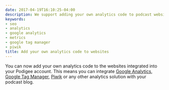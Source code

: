 ```yaml
---
date: 2017-04-19T16:10:25-04:00
description: We support adding your own analytics code to podcast websites now
keywords:
- seo
- analytics
- google analytics
- metrics
- google tag manager
- piwik
title: Add your own analytics code to websites
---
```

You can now add your own analytics code to the websites integrated into your Podigee account. This means you can integrate [Google Analytics](https://analytics.google.com), [Google Tag Manager](https://www.google.com/analytics/tag-manager/), [Piwik](https://www.piwik.org) or any other analytics solution with your podcast blog.
